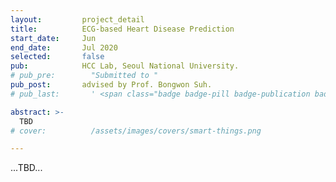 ```yaml
---
layout:         project_detail
title:          ECG-based Heart Disease Prediction
start_date:     Jun
end_date:       Jul 2020
selected:       false
pub:            HCC Lab, Seoul National University.
# pub_pre:        "Submitted to "
pub_post:       advised by Prof. Bongwon Suh.
# pub_last:       ' <span class="badge badge-pill badge-publication badge-success">Commercialized</span>'

abstract: >-
  TBD
# cover:          /assets/images/covers/smart-things.png

---
```


...TBD...

